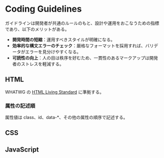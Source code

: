# Coding Guidelines

ガイドラインは開発者が共通のルールのもと、設計や運用をおこなうための指標であり、以下のメリットがある。

- **開発時間の短縮**：運用すべきスタイルが明確になる。
- **効率的な構文エラーのチェック**：厳格なフォーマットを採用すれば、バリデータがエラーを見分けやすくなる。
- **可読性の向上**：人の目は秩序を好むため、一貫性のあるマークアップは開発者のストレスを軽減する。

## HTML

WHATWG の [HTML Living Standard](https://html.spec.whatwg.org/multipage/) に準拠する。

### 属性の記述順
属性値は class、id、data-*、その他の属性の順序で記述する。

## CSS

## JavaScript
